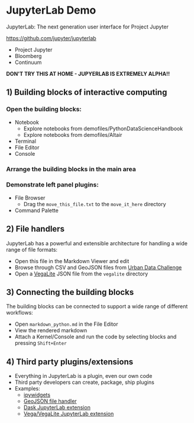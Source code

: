 # JupyterLab Demo

JupyterLab: The next generation user interface for Project Jupyter

https://github.com/jupyter/jupyterlab

* Project Jupyter
* Bloomberg
* Continuum

**DON'T TRY THIS AT HOME - JUPYERLAB IS EXTREMELY ALPHA!!**

## 1) Building blocks of interactive computing

### Open the building blocks:

* Notebook
  - Explore notebooks from demofiles/PythonDataScienceHandbook
  - Explore notebooks from demofiles/Altair
* Terminal
* File Editor
* Console

### Arrange the building blocks in the main area

### Demonstrate left panel plugins:

* File Browser
  - Drag the `move_this_file.txt` to the `move_it_here` directory
* Command Palette

## 2) File handlers

JupyterLab has a powerful and extensible architecture for handling a wide
range of file formats:

* Open this file in the Markdown Viewer and edit
* Browse through CSV and GeoJSON files from 
  [Urban Data Challenge](https://github.com/swissnexSF/Urban-Data-Challenge)
* Open a [VegaLite](https://vega.github.io/vega-lite/) JSON file from the
  `vegalite` directory

## 3) Connecting the building blocks

The building blocks can be connected to support a wide range of different workflows:

* Open `markdown_python.md` in the File Editor
* View the rendered markdown
* Attach a Kernel/Console and run the code by selecting blocks and pressing
  `Shift+Enter`

## 4) Third party plugins/extensions

* Everything in JupyterLab is a plugin, even our own code
* Third party developers can create, package, ship plugins
* Examples:
  - [ipywidgets](https://github.com/ipython/ipywidgets)
  - [GeoJSON file handler](https://github.com/jupyter/jupyterlab_geojson)
  - [Dask JupyterLab extension](https://github.com/dask/dask-labextension)
  - [Vega/VegaLite JupyterLab extension](https://github.com/ellisonbg/jupyterlab_vega)
